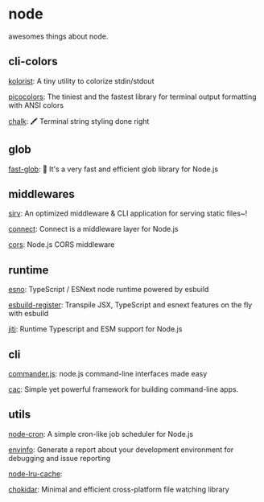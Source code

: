# node

awesomes things about node.

## cli-colors

[kolorist](https://github.com/marvinhagemeister/kolorist): A tiny utility to colorize stdin/stdout

[picocolors](https://github.com/alexeyraspopov/picocolors): The tiniest and the fastest library for terminal output formatting with ANSI colors

[chalk](https://github.com/chalk/chalk): 🖍 Terminal string styling done right

## glob

[fast-glob](https://github.com/mrmlnc/fast-glob): 🚀 It's a very fast and efficient glob library for Node.js

## middlewares

[sirv](https://github.com/lukeed/sirv): An optimized middleware & CLI application for serving static files~!

[connect](https://github.com/senchalabs/connect): Connect is a middleware layer for Node.js

[cors](https://github.com/expressjs/cors): Node.js CORS middleware


## runtime

[esno](https://github.com/antfu/esno): TypeScript / ESNext node runtime powered by esbuild

[esbuild-register](https://github.com/egoist/esbuild-register): Transpile JSX, TypeScript and esnext features on the fly with esbuild

[jiti](https://github.com/unjs/jiti): Runtime Typescript and ESM support for Node.js


## cli

[commander.js](https://github.com/tj/commander.js): node.js command-line interfaces made easy

[cac](https://github.com/cacjs/cac): Simple yet powerful framework for building command-line apps.



## utils

[node-cron](https://github.com/node-cron/node-cron): A simple cron-like job scheduler for Node.js

[envinfo](https://github.com/tabrindle/envinfo): Generate a report about your development environment for debugging and issue reporting

[node-lru-cache](https://github.com/isaacs/node-lru-cache): 

[chokidar](https://github.com/paulmillr/chokidar): Minimal and efficient cross-platform file watching library

